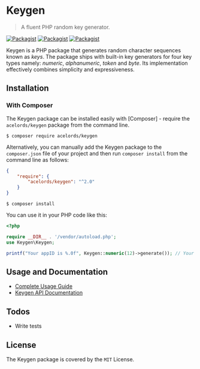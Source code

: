 # Keygen
> A fluent PHP random key generator.

[![Packagist](https://img.shields.io/packagist/v/acelords/keygen.svg)](https://packagist.org/packages/acelords/keygen) [![Packagist](https://img.shields.io/packagist/dt/acelords/keygen.svg)](https://packagist.org/packages/acelords/keygen) [![Packagist](https://img.shields.io/packagist/l/acelords/keygen.svg)]()

Keygen is a PHP package that generates random character sequences known as *keys*. The package ships with built-in key generators for four key types namely: *numeric*, *alphanumeric*, *token* and *byte*. Its implementation effectively combines simplicity and expressiveness.

## Installation

### With Composer
The Keygen package can be installed easily with [Composer] - require the `acelords/keygen` package from the command line.

```shell
$ composer require acelords/keygen
```

Alternatively, you can manually add the Keygen package to the `composer.json` file of your project and then run `composer install` from the command line as follows:

```json
{
    "require": {
        "acelords/keygen": "^2.0"
    }
}
```

```shell
$ composer install
```

You can use it in your PHP code like this:

```php
<?php

require __DIR__ . '/vendor/autoload.php';
use Keygen\Keygen;

printf("Your appID is %.0f", Keygen::numeric(12)->generate()); // Your appID is 878234290135
```

## Usage and Documentation
- [Complete Usage Guide]
- [Keygen API Documentation]

## Todos
- Write tests

## License
The Keygen package is covered by the `MIT` License.

[Complete Usage Guide]: <https://github.com/gladchinda/keygen-php/wiki/Usage>
[Keygen API Documentation]: <https://github.com/gladchinda/keygen-php/wiki/Documentation>
